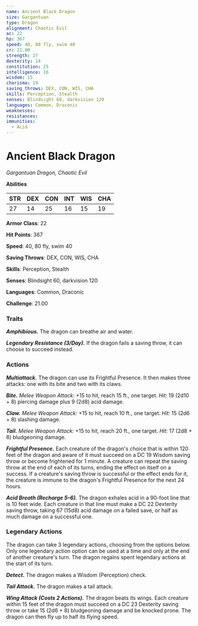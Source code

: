 ```yaml
---
name: Ancient Black Dragon
size: Gargantuan
type: Dragon
alignment: Chaotic Evil
ac: 22
hp: 367
speed: 40, 80 fly, swim 40
cr: 21.00
strength: 27
dexterity: 14
constitution: 25
intelligence: 16
wisdom: 15
charisma: 19
saving_throws: DEX, CON, WIS, CHA
skills: Perception, Stealth
senses: Blindsight 60, darkvision 120
languages: Common, Draconic
weaknesses:
resistances:
immunities:
  - Acid
---
```


# Ancient Black Dragon

*Gargantuan Dragon, Chaotic Evil*

**Abilities**

| STR | DEX | CON | INT | WIS | CHA |
| --- | --- | --- | --- | --- | --- |
| 27 | 14 | 25 | 16 | 15 | 19 |

**Armor Class**: 22

**Hit Points**: 367

**Speed**: 40, 80 fly, swim 40

**Saving Throws**: DEX, CON, WIS, CHA

**Skills**: Perception, Stealth

**Senses**: Blindsight 60, darkvision 120

**Languages**: Common, Draconic

**Challenge**: 21.00


### Traits
***Amphibious.*** The dragon can breathe air and water.

***Legendary Resistance (3/Day).*** If the dragon fails a saving throw, it can choose to succeed instead.

### Actions
***Multiattack.*** The dragon can use its Frightful Presence. It then makes three attacks: one with its bite and two with its claws.

***Bite.*** *Melee Weapon Attack:* +15 to hit, reach 15 ft., one target. *Hit:* 19 (2d10 + 8) piercing damage plus 9 (2d8) acid damage.

***Claw.*** *Melee Weapon Attack:* +15 to hit, reach 10 ft., one target. *Hit:* 15 (2d6 + 8) slashing damage.

***Tail.*** *Melee Weapon Attack:* +15 to hit, reach 20 ft., one target. *Hit:* 17 (2d8 + 8) bludgeoning damage.

***Frightful Presence.*** Each creature of the dragon's choice that is within 120 feet of the dragon and aware of it must succeed on a DC 19 Wisdom saving throw or become frightened for 1 minute. A creature can repeat the saving throw at the end of each of its turns, ending the effect on itself on a success. If a creature's saving throw is successful or the effect ends for it, the creature is immune to the dragon's Frightful Presence for the next 24 hours.

***Acid Breath (Recharge 5–6).*** The dragon exhales acid in a 90-foot line that is 10 feet wide. Each creature in that line must make a DC 22 Dexterity saving throw, taking 67 (15d8) acid damage on a failed save, or half as much damage on a successful one.

### Legendary Actions
The dragon can take 3 legendary actions, choosing from the options below. Only one legendary action option can be used at a time and only at the end of another creature's turn. The dragon regains spent legendary actions at the start of its turn.

***Detect.*** The dragon makes a Wisdom (Perception) check.

***Tail Attack.*** The dragon makes a tail attack.

***Wing Attack (Costs 2 Actions).*** The dragon beats its wings. Each creature within 15 feet of the dragon must succeed on a DC 23 Dexterity saving throw or take 15 (2d6 + 8) bludgeoning damage and be knocked prone. The dragon can then fly up to half its flying speed.
